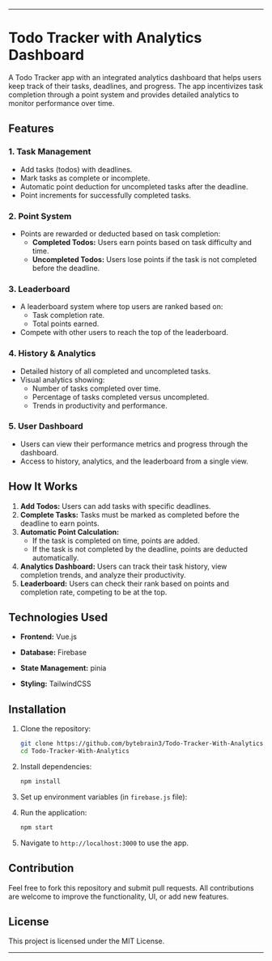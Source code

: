 
---

# Todo Tracker with Analytics Dashboard

A Todo Tracker app with an integrated analytics dashboard that helps users keep track of their tasks, deadlines, and progress. The app incentivizes task completion through a point system and provides detailed analytics to monitor performance over time.

## Features

### 1. **Task Management**
- Add tasks (todos) with deadlines.
- Mark tasks as complete or incomplete.
- Automatic point deduction for uncompleted tasks after the deadline.
- Point increments for successfully completed tasks.

### 2. **Point System**
- Points are rewarded or deducted based on task completion:
  - **Completed Todos:** Users earn points based on task difficulty and time.
  - **Uncompleted Todos:** Users lose points if the task is not completed before the deadline.
  
### 3. **Leaderboard**
- A leaderboard system where top users are ranked based on:
  - Task completion rate.
  - Total points earned.
- Compete with other users to reach the top of the leaderboard.

### 4. **History & Analytics**
- Detailed history of all completed and uncompleted tasks.
- Visual analytics showing:
  - Number of tasks completed over time.
  - Percentage of tasks completed versus uncompleted.
  - Trends in productivity and performance.

### 5. **User Dashboard**
- Users can view their performance metrics and progress through the dashboard.
- Access to history, analytics, and the leaderboard from a single view.

## How It Works

1. **Add Todos:** Users can add tasks with specific deadlines.
2. **Complete Tasks:** Tasks must be marked as completed before the deadline to earn points.
3. **Automatic Point Calculation:** 
   - If the task is completed on time, points are added.
   - If the task is not completed by the deadline, points are deducted automatically.
4. **Analytics Dashboard:** Users can track their task history, view completion trends, and analyze their productivity.
5. **Leaderboard:** Users can check their rank based on points and completion rate, competing to be at the top.

## Technologies Used

- **Frontend:** Vue.js 

- **Database:** Firebase 
- **State Management:** pinia 
- **Styling:** TailwindCSS



## Installation

1. Clone the repository:

   ```bash
   git clone https://github.com/bytebrain3/Todo-Tracker-With-Analytics.git
   cd Todo-Tracker-With-Analytics
   ```

2. Install dependencies:

   ```bash
   npm install
   ```

3. Set up environment variables (in `firebase.js` file):


4. Run the application:

   ```bash
   npm start
   ```

5. Navigate to `http://localhost:3000` to use the app.



## Contribution

Feel free to fork this repository and submit pull requests. All contributions are welcome to improve the functionality, UI, or add new features.

## License

This project is licensed under the MIT License.

---

